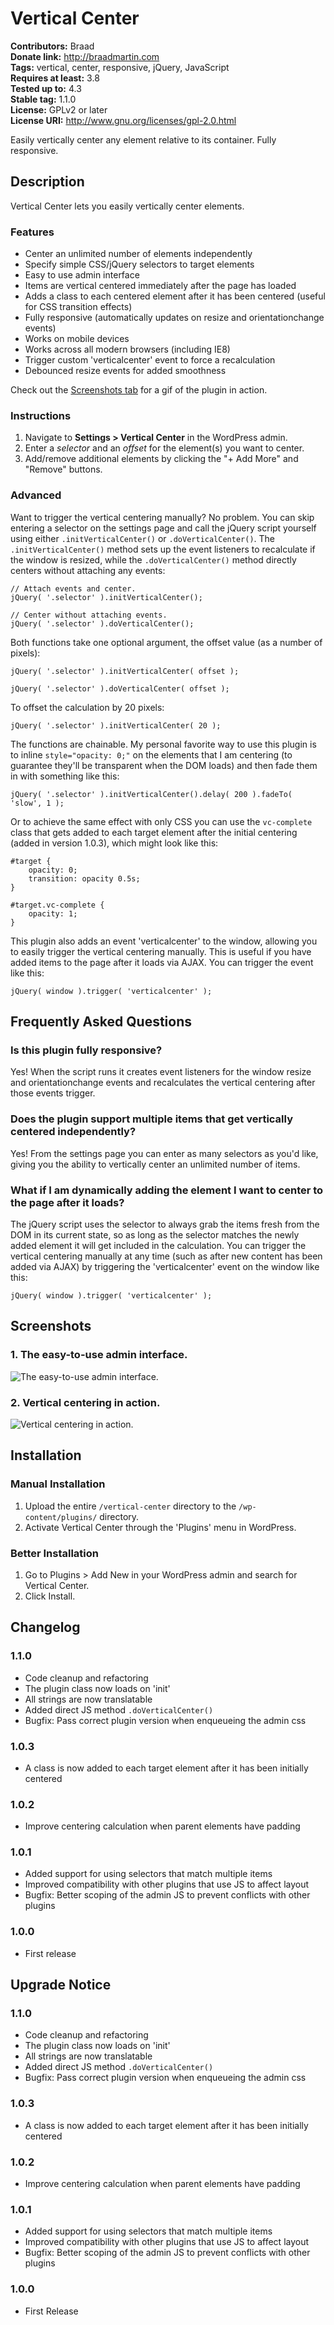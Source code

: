 # Vertical Center #
**Contributors:**      Braad  
**Donate link:**       http://braadmartin.com  
**Tags:**              vertical, center, responsive, jQuery, JavaScript  
**Requires at least:** 3.8  
**Tested up to:**      4.3  
**Stable tag:**        1.1.0  
**License:**           GPLv2 or later  
**License URI:**       http://www.gnu.org/licenses/gpl-2.0.html  

Easily vertically center any element relative to its container. Fully responsive.

## Description ##

Vertical Center lets you easily vertically center elements.

### Features ###

* Center an unlimited number of elements independently
* Specify simple CSS/jQuery selectors to target elements
* Easy to use admin interface
* Items are vertical centered immediately after the page has loaded
* Adds a class to each centered element after it has been centered (useful for CSS transition effects)
* Fully responsive (automatically updates on resize and orientationchange events)
* Works on mobile devices
* Works across all modern browsers (including IE8)
* Trigger custom 'verticalcenter' event to force a recalculation
* Debounced resize events for added smoothness

Check out the [Screenshots tab](https://wordpress.org/plugins/vertical-center/screenshots/) for a gif of the plugin in action.

### Instructions ###

1. Navigate to **Settings > Vertical Center** in the WordPress admin.
2. Enter a *selector* and an *offset* for the element(s) you want to center.
3. Add/remove additional elements by clicking the "+ Add More" and "Remove" buttons.

### Advanced ###

Want to trigger the vertical centering manually? No problem. You can skip entering a selector on the settings page and call the jQuery script yourself using either `.initVerticalCenter()` or `.doVerticalCenter()`. The `.initVerticalCenter()` method sets up the event listeners to recalculate if the window is resized, while the `.doVerticalCenter()` method directly centers without attaching any events:


	// Attach events and center.
	jQuery( '.selector' ).initVerticalCenter();
	
	// Center without attaching events.
	jQuery( '.selector' ).doVerticalCenter();


Both functions take one optional argument, the offset value (as a number of pixels):


	jQuery( '.selector' ).initVerticalCenter( offset );
	
	jQuery( '.selector' ).doVerticalCenter( offset );


To offset the calculation by 20 pixels:


	jQuery( '.selector' ).initVerticalCenter( 20 );


The functions are chainable. My personal favorite way to use this plugin is to inline `style="opacity: 0;"` on the elements that I am centering (to guarantee they'll be transparent when the DOM loads) and then fade them in with something like this:


	jQuery( '.selector' ).initVerticalCenter().delay( 200 ).fadeTo( 'slow', 1 );


Or to achieve the same effect with only CSS you can use the `vc-complete` class that gets added to each target element after the initial centering (added in version 1.0.3), which might look like this:

	#target {
		opacity: 0;
		transition: opacity 0.5s;
	}

	#target.vc-complete {
		opacity: 1;
	}

This plugin also adds an event 'verticalcenter' to the window, allowing you to easily trigger the vertical centering manually. This is useful if you have added items to the page after it loads via AJAX. You can trigger the event like this:


	jQuery( window ).trigger( 'verticalcenter' );


## Frequently Asked Questions ##

### Is this plugin fully responsive? ###

Yes! When the script runs it creates event listeners for the window resize and orientationchange events and recalculates the vertical centering after those events trigger.

### Does the plugin support multiple items that get vertically centered independently? ###

Yes! From the settings page you can enter as many selectors as you'd like, giving you the ability to vertically center an unlimited number of items.

### What if I am dynamically adding the element I want to center to the page after it loads? ###

The jQuery script uses the selector to always grab the items fresh from the DOM in its current state, so as long as the selector matches the newly added element it will get included in the calculation. You can trigger the vertical centering manually at any time (such as after new content has been added via AJAX) by triggering the 'verticalcenter' event on the window like this:


	jQuery( window ).trigger( 'verticalcenter' );


## Screenshots ##

### 1. The easy-to-use admin interface. ###
![The easy-to-use admin interface.](http://ps.w.org/vertical-center/assets/screenshot-1.png)

### 2. Vertical centering in action. ###
![Vertical centering in action.](http://ps.w.org/vertical-center/assets/screenshot-2.png)


## Installation ##

### Manual Installation ###

1. Upload the entire `/vertical-center` directory to the `/wp-content/plugins/` directory.
1. Activate Vertical Center through the 'Plugins' menu in WordPress.

### Better Installation ###

1. Go to Plugins > Add New in your WordPress admin and search for Vertical Center.
1. Click Install.

## Changelog ##

### 1.1.0 ###
* Code cleanup and refactoring
* The plugin class now loads on 'init'
* All strings are now translatable
* Added direct JS method `.doVerticalCenter()`
* Bugfix: Pass correct plugin version when enqueueing the admin css

### 1.0.3 ###
* A class is now added to each target element after it has been initially centered

### 1.0.2 ###
* Improve centering calculation when parent elements have padding

### 1.0.1 ###
* Added support for using selectors that match multiple items
* Improved compatibility with other plugins that use JS to affect layout
* Bugfix: Better scoping of the admin JS to prevent conflicts with other plugins

### 1.0.0 ###
* First release

## Upgrade Notice ##

### 1.1.0 ###
* Code cleanup and refactoring
* The plugin class now loads on 'init'
* All strings are now translatable
* Added direct JS method `.doVerticalCenter()`
* Bugfix: Pass correct plugin version when enqueueing the admin css

### 1.0.3 ###
* A class is now added to each target element after it has been initially centered

### 1.0.2 ###
* Improve centering calculation when parent elements have padding

### 1.0.1 ###
* Added support for using selectors that match multiple items
* Improved compatibility with other plugins that use JS to affect layout
* Bugfix: Better scoping of the admin JS to prevent conflicts with other plugins

### 1.0.0 ###
* First Release